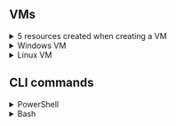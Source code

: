 ## VMs
<details>
    <summary>5 resources created when creating a VM</summary>
    <p>- network interface</p>
    <p>- network security group</p>
    <p>- virtual network</p>
    <p>- OS disk</p>
    <p>- public IP address</p>
</details>
<details>
    <summary>Windows VM</summary>
    <p>.....</p>
</details>
<details>
    <summary>Linux VM</summary>
    <p>.....</p>
</details>

## CLI commands
<details>
    <summary>PowerShell</summary>
    <p>.....</p>
</details>
<details>
    <summary>Bash</summary>
    <p>.....</p>
</details>
